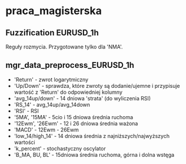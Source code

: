 # praca_magisterska

## Fuzzification EURUSD_1h 
Reguły rozmycia. Przygotowane tylko dla 'NMA'.


## mgr_data_preprocess_EURUSD_1h

- 'Return' - zwrot logarytmiczny 
- 'Up/Down' - sprawdza, które zwroty są dodanie/ujemne i przypisuje wartość z 'Return' do odpowiedniej kolumny
- 'avg_14up/down' - 14 dniowa 'strata' (do wyliczenia RSI)
- 'RS_14' - avg_14up/avg_14down
- 'RSI' - RSI
- '5MA', '15MA' - 5cio i 15 dniowa średnia ruchoma
- '12Ewm', '26Ewm' - 12 i 26 dniowa średnia ważona
- 'MACD' - 12Ewm - 26Ewm
- 'low_14/high_14' - 14 dniowa średnia z najniższych/najwyższych wartości
- 'k_percent' - stochastyczny oscylator
- 'B_MA, BU, BL' - 15dniowa średnia ruchoma, górna i dolna wstęga
